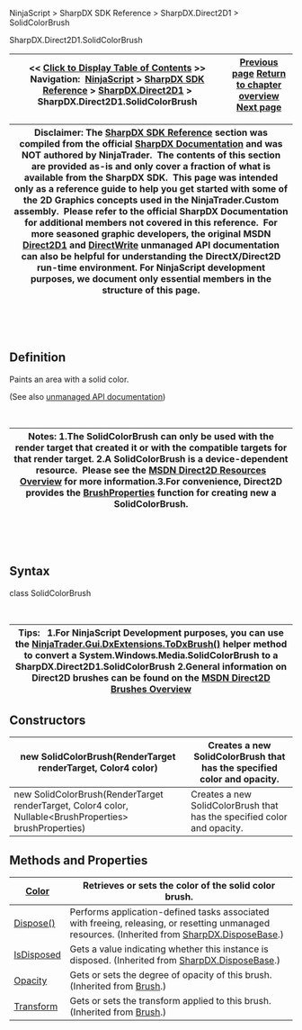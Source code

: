 ﻿


NinjaScript \> SharpDX SDK Reference \> SharpDX.Direct2D1 \> SolidColorBrush






















SharpDX.Direct2D1\.SolidColorBrush







| \<\< [Click to Display Table of Contents](sharpdx_direct2d1_solidcolorbrush.md) \>\> **Navigation:**     [NinjaScript](ninjascript-1.md) \> [SharpDX SDK Reference](sharpdx_sdk_reference-1.md) \> [SharpDX.Direct2D1](sharpdx_direct2d1-1.md) \> SharpDX.Direct2D1\.SolidColorBrush | [Previous page](sharpdx_direct2d1_rendertarget_transform-1.md) [Return to chapter overview](sharpdx_direct2d1-1.md) [Next page](sharpdx_direct2d1_solidcolorbrush_color-1.md) |
| --- | --- |













| Disclaimer: The [SharpDX SDK Reference](sharpdx_sdk_reference-1.md) section was compiled from the official [SharpDX Documentation](http://sharpdx.org/) and was NOT authored by NinjaTrader.  The contents of this section are provided as\-is and only cover a fraction of what is available from the SharpDX SDK.  This page was intended only as a reference guide to help you get started with some of the 2D Graphics concepts used in the NinjaTrader.Custom assembly.  Please refer to the official SharpDX Documentation for additional members not covered in this reference.  For more seasoned graphic developers, the original MSDN [Direct2D1](https://msdn.microsoft.com/en-us/library/windows/desktop/dd370990.aspx) and [DirectWrite](https://msdn.microsoft.com/en-us/library/windows/desktop/dd368038.aspx) unmanaged API documentation can also be helpful for understanding the DirectX/Direct2D run\-time environment. For NinjaScript development purposes, we document only essential members in the structure of this page. |
| --- |



 


 


## Definition


Paints an area with a solid color.


(See also [unmanaged API documentation](http://msdn.microsoft.com/en-us/library/dd372207.aspx))


 




| Notes:  1\.The SolidColorBrush can only be used with the render target that created it or with the compatible targets for that render target. 2\.A SolidColorBrush is a device\-dependent resource.  Please see the [MSDN Direct2D Resources Overview](https://msdn.microsoft.com/en-us/library/dd756757(v=vs.85).aspx) for more information.3\.For convenience, Direct2D provides the [BrushProperties](sharpdx_direct2d1_brushproperties-1.md) function for creating new a SolidColorBrush. |
| --- |



 


 


## Syntax


class SolidColorBrush


 




| Tips:   1\.For NinjaScript Development purposes, you can use the [NinjaTrader.Gui.DxExtensions.ToDxBrush()](dxextensions_todxbrush-1.md) helper method to convert a System.Windows.Media.SolidColorBrush to a SharpDX.Direct2D1\.SolidColorBrush 2\.General information on Direct2D brushes can be found on the [MSDN Direct2D Brushes Overview](https://msdn.microsoft.com/en-us/library/dd756651(v=vs.85).aspx) |
| --- |



## 


## Constructors




| new SolidColorBrush(RenderTarget renderTarget, Color4 color) | Creates a new SolidColorBrush that has the specified color and opacity. |
| --- | --- |
| new SolidColorBrush(RenderTarget renderTarget, Color4 color, Nullable\<BrushProperties\> brushProperties) | Creates a new SolidColorBrush that has the specified color and opacity. |



## 


## 


## Methods and Properties




| [Color](sharpdx_direct2d1_solidcolorbrush_color-1.md) | Retrieves or sets the color of the solid color brush. |
| --- | --- |
| [Dispose()](sharpdx_disposebase_dispose-1.md) | Performs application\-defined tasks associated with freeing, releasing, or resetting unmanaged resources. (Inherited from [SharpDX.DisposeBase](sharpdx_disposebase-1.md).) |
| [IsDisposed](sharpdx_disposebase_isdisposed-1.md) | Gets a value indicating whether this instance is disposed. (Inherited from [SharpDX.DisposeBase](sharpdx_disposebase-1.md).) |
| [Opacity](sharpdx_direct2d1_brush_opacity-1.md) | Gets or sets the degree of opacity of this brush.  (Inherited from [Brush](sharpdx_direct2d1_brush-1.md).) |
| [Transform](sharpdx_direct2d1_brush_transform-1.md) | Gets or sets the transform applied to this brush.  (Inherited from [Brush](sharpdx_direct2d1_brush-1.md).) |









